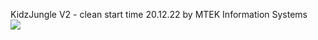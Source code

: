 
KidzJungle V2 - clean start time 20.12.22 by MTEK Information Systems
<br>
<img src="https://kidzjungle.com/assets/section-2/kidzWorld_tr.png" />
